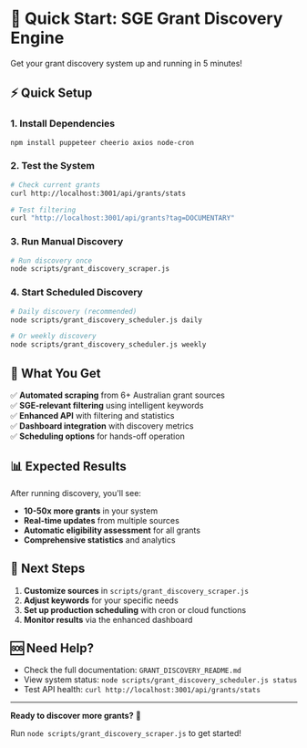# 🚀 Quick Start: SGE Grant Discovery Engine

Get your grant discovery system up and running in 5 minutes!

## ⚡ Quick Setup

### 1. Install Dependencies

```bash
npm install puppeteer cheerio axios node-cron
```

### 2. Test the System

```bash
# Check current grants
curl http://localhost:3001/api/grants/stats

# Test filtering
curl "http://localhost:3001/api/grants?tag=DOCUMENTARY"
```

### 3. Run Manual Discovery

```bash
# Run discovery once
node scripts/grant_discovery_scraper.js
```

### 4. Start Scheduled Discovery

```bash
# Daily discovery (recommended)
node scripts/grant_discovery_scheduler.js daily

# Or weekly discovery
node scripts/grant_discovery_scheduler.js weekly
```

## 🎯 What You Get

✅ **Automated scraping** from 6+ Australian grant sources  
✅ **SGE-relevant filtering** using intelligent keywords  
✅ **Enhanced API** with filtering and statistics  
✅ **Dashboard integration** with discovery metrics  
✅ **Scheduling options** for hands-off operation  

## 📊 Expected Results

After running discovery, you'll see:

- **10-50x more grants** in your system
- **Real-time updates** from multiple sources
- **Automatic eligibility assessment** for all grants
- **Comprehensive statistics** and analytics

## 🔧 Next Steps

1. **Customize sources** in `scripts/grant_discovery_scraper.js`
2. **Adjust keywords** for your specific needs
3. **Set up production scheduling** with cron or cloud functions
4. **Monitor results** via the enhanced dashboard

## 🆘 Need Help?

- Check the full documentation: `GRANT_DISCOVERY_README.md`
- View system status: `node scripts/grant_discovery_scheduler.js status`
- Test API health: `curl http://localhost:3001/api/grants/stats`

---

**Ready to discover more grants?** 🚀

Run `node scripts/grant_discovery_scraper.js` to get started! 